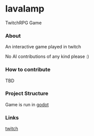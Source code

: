 # lavalamp
TwitchRPG Game

### About
An interactive game played in twitch

No AI contributions of any kind please :)

### How to contribute
TBD

### Project Structure

Game is run in [godot](godotengine.org)

### Links
[twitch](twitch.tv/skyegreytv)
